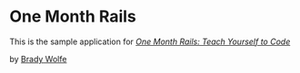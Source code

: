 # One Month Rails

This is the sample application for
[*One Month Rails: Teach Yourself to Code*](http://onemonthrails.com)

by [Brady Wolfe](http://bradywolfe.com)